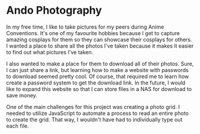 # Ando Photography
 
In my free time, I like to take pictures for my peers during Anime Conventions. It's one of my favourite hobbies because I get to capture amazing cosplays for them so they can showcase their cosplays for others. I wanted a place to share all the photos I've taken because it makes it easier to find out what pictures I've taken.

I also wanted to make a place for them to download all of their photos. Sure, I can just share a link, but learning how to make a website with passwords to download seemed pretty cool.  Of course, that required me to learn how create a password system to get the download link. In the future, I would like to expand this website so that I can store files in a NAS for download to save money.

One of the main challenges for this project was creating a photo grid. I needed to utilize JavaScript to automate a process to read an entire photo to create the grid. That way, I wouldn't have had to individually type out each file.